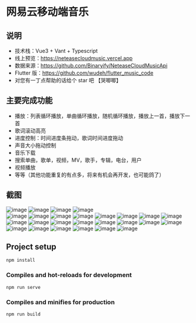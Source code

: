 # 网易云移动端音乐

## 说明

- 技术栈：Vue3 + Vant + Typescript
- 线上预览：https://neteasecloudmusic.vercel.app
- 数据来源：https://github.com/Binaryify/NeteaseCloudMusicApi
- Flutter 版：https://github.com/wudeh/flutter_music_code
- 对您有一丁点帮助的话给个 star 吧 【哭唧唧】

## 主要完成功能

- 播放：列表循环播放，单曲循环播放，随机循环播放，播放上一首，播放下一首
- 歌词滚动高亮
- 进度控制：时间进度条拖动，歌词时间进度拖动
- 声音大小拖动控制
- 音乐下载
- 搜索单曲，歌单，视频，MV，歌手，专辑，电台，用户
- 视频播放
- 等等（其他功能重复的有点多，将来有机会再开发，也可能鸽了）

## 截图

![image](./screenshot/首页.png) ![image](./screenshot/index_2.png) ![image](./screenshot/index_3.png)
![image](./screenshot/index_4.png)  
![image](./screenshot/index_play.png) ![image](./screenshot/index_list.png)
![image](./screenshot/audio.png)
![image](./screenshot/audio_not.png) ![image](./screenshot/comment.png) ![image](./screenshot/comment_floor.png)
![image](./screenshot/download.png)
![image](./screenshot/info_more.png) ![image](./screenshot/list.png) ![image](./screenshot/list_overlay.png)
![image](./screenshot/rank.png)
![image](./screenshot/search.png) ![image](./screenshot/search_advice.png) ![image](./screenshot/search_album.png)
![image](./screenshot/search_list.png)
![image](./screenshot/search_result.png) ![image](./screenshot/search_video.png) ![image](./screenshot/video.png)
![image](./screenshot/singer_rank.png)
![image](./screenshot/album.png) ![image](./screenshot/dj.png) ![image](./screenshot/singerDetail.png)

## Project setup

```
npm install
```

### Compiles and hot-reloads for development

```
npm run serve
```

### Compiles and minifies for production

```
npm run build
```
